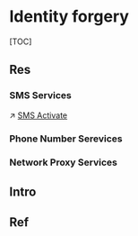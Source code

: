 # Identity forgery

[TOC]



## Res
### SMS Services
↗ [SMS Activate](https://sms-activate.org)


### Phone Number Serevices


### Network Proxy Services



## Intro


## Ref

